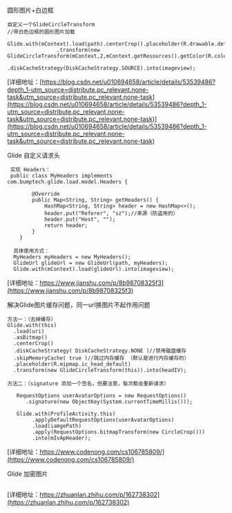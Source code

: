 
圆形图片+白边框
```
自定义一个GlideCircleTransform
//带白色边框的圆形图片加载
 Glide.with(mContext).load(path).centerCrop().placeholder(R.drawable.defalut_img)
                .transform(new GlideCircleTransform(mContext,2,mContext.getResources().getColor(R.color.white)))
                .diskCacheStrategy(DiskCacheStrategy.SOURCE).into(imageview);
```
[详细地址：[https://blog.csdn.net/u010694658/article/details/53539486?depth_1-utm_source=distribute.pc_relevant.none-task&utm_source=distribute.pc_relevant.none-task](https://blog.csdn.net/u010694658/article/details/53539486?depth_1-utm_source=distribute.pc_relevant.none-task&utm_source=distribute.pc_relevant.none-task)](https://blog.csdn.net/u010694658/article/details/53539486?depth_1-utm_source=distribute.pc_relevant.none-task&utm_source=distribute.pc_relevant.none-task)

Glide 自定义请求头
```
 实现 Headers：
 public class MyHeaders implements com.bumptech.glide.load.model.Headers {

        @Override
        public Map<String, String> getHeaders() {
            HashMap<String, String> header = new HashMap<>();
            header.put("Referer", "sz");//来源（防盗用的）
            header.put("Host", "");
            return header;
        }
    }

  具体使用方式：
  MyHeaders myHeaders = new MyHeaders();
  GlideUrl glideUrl = new GlideUrl(path, myHeaders);
  Glide.with(mContext).load(glideUrl).into(imageview);

```
[详细地址：https://www.jianshu.com/p/8b98708325f3](https://www.jianshu.com/p/8b98708325f3)

解决Glide图片缓存问题，同一url换图片不起作用问题
```
方法一：（去掉缓存）
Glide.with(this)
  .load(uri)
  .asBitmap()
  .centerCrop()
  .diskCacheStrategy( DiskCacheStrategy.NONE )//禁用磁盘缓存
  .skipMemoryCache( true )//跳过内存缓存 （默认是进行内存缓存的）
  .placeholder(R.mipmap.ic_head_default)
  .transform(new GlideCircleTransform(this)).into(headIV);

方法二：（signature 添加一个签名，但要注意，每次都会重新请求）

   RequestOptions userAvatarOptions = new RequestOptions()
      .signature(new ObjectKey(System.currentTimeMillis()));

   Glide.with(ProfileActivity.this)
        .applyDefaultRequestOptions(userAvatarOptions)
        .load(iamgePath)
        .apply(RequestOptions.bitmapTransform(new CircleCrop()))
        .into(mIvApHeader);

```
[详细地址：https://www.codenong.com/cs106785809/](https://www.codenong.com/cs106785809/)

Glide 加密图片
```

```
[详细地址：https://zhuanlan.zhihu.com/p/162738302](https://zhuanlan.zhihu.com/p/162738302)